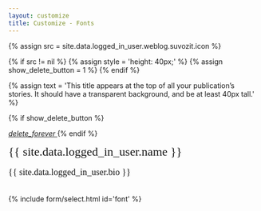 ```yaml
---
layout: customize
title: Customize - Fonts
---
```


{% assign src = site.data.logged_in_user.weblog.suvozit.icon %}

{% if src != nil  %}
{% assign style = 'height: 40px;' %}
{% assign show_delete_button = 1 %}
{% endif %}

{% assign text = 'This title appears at the top of all your publication’s stories. It should have a transparent background, and be at least 40px tall.' %}

{% if show_delete_button %}
<!-- Icon button -->
<a href="{{ site.url }}/customize/reset/fonts'.{{ type }}" class="mdl-button mdl-js-button mdl-button--icon pull-right">
    <i class="material-icons">delete_forever</i>
</a>
{% endif %}

<link rel="stylesheet" href="https://fonts.googleapis.com/css2?family={{ site.data.logged_in_user.weblog.suvozit.font..primary }}&family={{ site.data.logged_in_user.weblog.suvozit.font..secondary }}">
<div style="font-family: '{{ site.data.logged_in_user.weblog.suvozit.font..primary }}', serif; font-size: 24px; line-height: 1.5; margin-top: 10px;">{{ site.data.logged_in_user.name }}</div>
<div style="font-family: '{{ site.data.logged_in_user.weblog.suvozit.font..secondary }}', serif; font-size: 18px; line-height: 1.5; margin-top: 10px;">{{ site.data.logged_in_user.bio }}</div>

<br>

{% include form/select.html id='font' %}